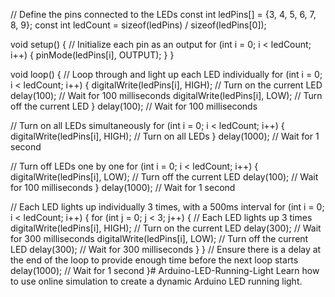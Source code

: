 // Define the pins connected to the LEDs
const int ledPins[] = {3, 4, 5, 6, 7, 8, 9};
const int ledCount = sizeof(ledPins) / sizeof(ledPins[0]);

void setup() {
  // Initialize each pin as an output
  for (int i = 0; i < ledCount; i++) {
    pinMode(ledPins[i], OUTPUT);
  }
}

void loop() {
  // Loop through and light up each LED individually
  for (int i = 0; i < ledCount; i++) {
    digitalWrite(ledPins[i], HIGH); // Turn on the current LED
    delay(100);                     // Wait for 100 milliseconds
    digitalWrite(ledPins[i], LOW);  // Turn off the current LED
  }
  delay(100); // Wait for 100 milliseconds

  // Turn on all LEDs simultaneously
  for (int i = 0; i < ledCount; i++) {
    digitalWrite(ledPins[i], HIGH); // Turn on all LEDs
  }
  delay(1000); // Wait for 1 second

  // Turn off LEDs one by one
  for (int i = 0; i < ledCount; i++) {
    digitalWrite(ledPins[i], LOW); // Turn off the current LED
    delay(100);                    // Wait for 100 milliseconds
  }
  delay(1000); // Wait for 1 second

  // Each LED lights up individually 3 times, with a 500ms interval
  for (int i = 0; i < ledCount; i++) {
    for (int j = 0; j < 3; j++) { // Each LED lights up 3 times
      digitalWrite(ledPins[i], HIGH); // Turn on the current LED
      delay(300);                    // Wait for 300 milliseconds
      digitalWrite(ledPins[i], LOW);  // Turn off the current LED
      delay(300);                    // Wait for 300 milliseconds
    }
  }
  // Ensure there is a delay at the end of the loop to provide enough time before the next loop starts
  delay(1000); // Wait for 1 second
}# Arduino-LED-Running-Light
Learn how to use online simulation to create a dynamic Arduino LED running light.
